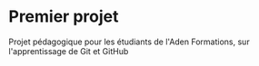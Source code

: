 #   Premier projet

Projet pédagogique pour les étudiants de l'Aden Formations, sur
l'apprentissage de Git et GitHub
